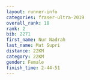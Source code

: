 ```yaml
---
layout: runner-info 
categories: fraser-ultra-2019 
overall_rank: 18
rank: 2
bib: 2271
first_name: Nur Nadrah
last_name: Mat Supri
distance: 22KM
category: 22KM
gender: Female
finish_time: 2-44-51
---
```

